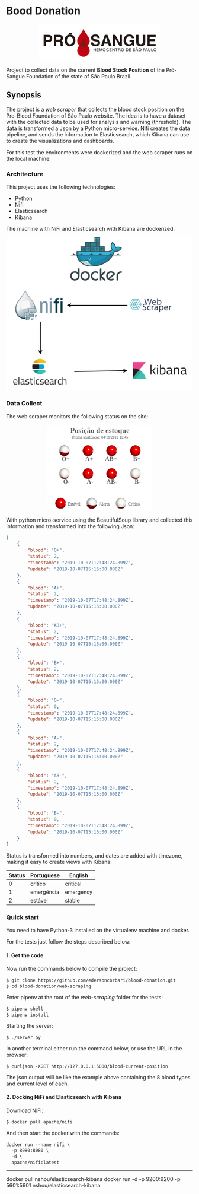 # Bood Donation

<p align="center"> 
<a href="http://www.prosangue.sp.gov.br">
<img border="0" alt="Pró-Sangue Foundation" src="https://raw.githubusercontent.com/edersoncorbari/blood-donation/master/doc/img/blood-logo.png">
</a>
</p>

Project to collect data on the current **Blood Stock Position** of the Pró-Sangue Foundation of the state of São Paulo Brazil.

## Synopsis

The project is a *web scraper* that collects the blood stock position on the Pro-Blood Foundation of São Paulo website. The idea is to have a dataset with the collected data to be used for analysis and warning (threshold). The data is transformed a Json by a Python micro-service. Nifi creates the data pipeline, and sends the information to Elasticsearch, which Kibana can use to create the visualizations and dashboards. 

For this test the environments were dockerized and the web scraper runs on the local machine.
 
### Architecture

This project uses the following technologies:

  * Python
  * Nifi
  * Elasticsearch
  * Kibana

The machine with NiFi and Elasticsearch with Kibana are dockerized.

<p align="center"> 
<img src="https://raw.githubusercontent.com/edersoncorbari/blood-donation/master/doc/img/blood-donation-diagram.png">
</p>

### Data Collect

The web scraper monitors the following status on the site:

<p align="center"> 
<img src="https://raw.githubusercontent.com/edersoncorbari/blood-donation/master/doc/img/blood-level.png">
</p>

With python micro-service using the BeautifulSoup library and collected this information and transformed into the following Json:

```json
[
    {
        "blood": "O+",
        "status": 2,
        "timestamp": "2019-10-07T17:48:24.899Z",
        "update": "2019-10-07T15:15:00.000Z"
    },
    {
        "blood": "A+",
        "status": 2,
        "timestamp": "2019-10-07T17:48:24.899Z",
        "update": "2019-10-07T15:15:00.000Z"
    },
    {
        "blood": "AB+",
        "status": 2,
        "timestamp": "2019-10-07T17:48:24.899Z",
        "update": "2019-10-07T15:15:00.000Z"
    },
    {
        "blood": "B+",
        "status": 2,
        "timestamp": "2019-10-07T17:48:24.899Z",
        "update": "2019-10-07T15:15:00.000Z"
    },
    {
        "blood": "O-",
        "status": 0,
        "timestamp": "2019-10-07T17:48:24.899Z",
        "update": "2019-10-07T15:15:00.000Z"
    },
    {
        "blood": "A-",
        "status": 2,
        "timestamp": "2019-10-07T17:48:24.899Z",
        "update": "2019-10-07T15:15:00.000Z"
    },
    {
        "blood": "AB-",
        "status": 2,
        "timestamp": "2019-10-07T17:48:24.899Z",
        "update": "2019-10-07T15:15:00.000Z"
    },
    {
        "blood": "B-",
        "status": 0,
        "timestamp": "2019-10-07T17:48:24.899Z",
        "update": "2019-10-07T15:15:00.000Z"
    }
]
```

Status is transformed into numbers, and dates are added with timezone, making it easy to create views with Kibana.

| Status | Portuguese | English    |
| ------ | ---------  | ---------- |
| 0      | crítico    | critical   |
| 1      | emergência | emergency  | 
| 2      | estável    | stable     | 

### Quick start

You need to have Python-3 installed on the virtualenv machine and docker. 

For the tests just follow the steps described below:

#### 1. Get the code

Now run the commands below to compile the project:

```shell
$ git clone https://github.com/edersoncorbari/blood-donation.git
$ cd blood-donation/web-scraping
```

Enter pipenv at the root of the *web-scraping* folder for the tests:

```shell
$ pipenv shell
$ pipenv install
```

Starting the server:

```shell
$ ./server.py
```

In another terminal either run the command below, or use the URL in the browser:

```shell
$ curljson -XGET http://127.0.0.1:5000/blood-current-position
```

The json output will be like the example above containing the 8 blood types and current level of each.

#### 2. Docking NiFi and Elasticsearch with Kibana

Download NiFi:

```shell
$ docker pull apache/nifi
```

And then start the docker with the commands:

```shell
docker run --name nifi \
  -p 8080:8080 \
  -d \
  apache/nifi:latest
```

-------------

docker pull nshou/elasticsearch-kibana
docker run -d -p 9200:9200 -p 5601:5601 nshou/elasticsearch-kibana


